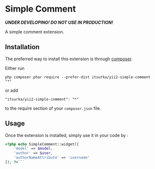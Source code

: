 Simple Comment
==============
***UNDER DEVELOPING! DO NOT USE IN PRODUCTION!***

A simple comment extension.

Installation
------------

The preferred way to install this extension is through [composer](http://getcomposer.org/download/).

Either run

```
php composer.phar require --prefer-dist itsurka/yii2-simple-comment "*"
```

or add

```
"itsurka/yii2-simple-comment": "*"
```

to the require section of your `composer.json` file.


Usage
-----

Once the extension is installed, simply use it in your code by  :

```php
<?php echo SimpleComment::widget([
    'model' => $model,
    'author' => $user,
    'authorNameAttribute' => 'username'
]); ?>```